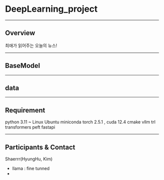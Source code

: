 # DeepLearning_project
-----------
## Overview
 최애가 읽어주는 오늘의 뉴스! 


-----------
## BaseModel



-----
## data



-----
## Requirement 

python 3.11 ~ 
Linux Ubuntu
miniconda 
torch 2.5.1 , cuda 12.4 
cmake 
vllm 
trl
transformers 
peft
fastapi

-----
## Participants & Contact

Shaerrr(HyungHu, Kim)
- llama : fine tunned
- 